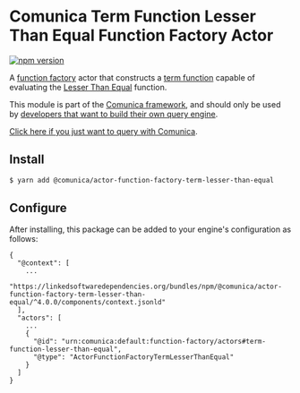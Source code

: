 # Comunica Term Function Lesser Than Equal Function Factory Actor

[![npm version](https://badge.fury.io/js/%40comunica%2Factor-function-factory-term-function-lesser-than-equal.svg)](https://www.npmjs.com/package/@comunica/actor-function-factory-term-lesser-than-equal)

A [function factory](https://github.com/comunica/comunica/tree/master/packages/bus-function-factory) actor
that constructs a [term function](https://github.com/comunica/comunica/tree/master/packages/bus-function-factory/lib/ActorFunctionFactory.ts)
capable of evaluating the [Lesser Than Equal](https://www.w3.org/TR/sparql11-query/#OperatorMapping) function.

This module is part of the [Comunica framework](https://github.com/comunica/comunica),
and should only be used by [developers that want to build their own query engine](https://comunica.dev/docs/modify/).

[Click here if you just want to query with Comunica](https://comunica.dev/docs/query/).

## Install

```bash
$ yarn add @comunica/actor-function-factory-term-lesser-than-equal
```

## Configure

After installing, this package can be added to your engine's configuration as follows:
```text
{
  "@context": [
    ...
    "https://linkedsoftwaredependencies.org/bundles/npm/@comunica/actor-function-factory-term-lesser-than-equal/^4.0.0/components/context.jsonld"
  ],
  "actors": [
    ...
    {
      "@id": "urn:comunica:default:function-factory/actors#term-function-lesser-than-equal",
      "@type": "ActorFunctionFactoryTermLesserThanEqual"
    }
  ]
}
```
